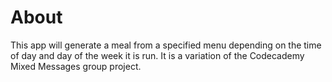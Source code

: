 # About

This app will generate a meal from a specified menu depending on the time of day and day of the week it is run.
It is a variation of the Codecademy Mixed Messages group project.
